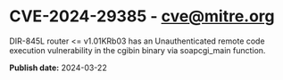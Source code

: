 # CVE-2024-29385 - cve@mitre.org

DIR-845L router <= v1.01KRb03 has an Unauthenticated remote code execution vulnerability in the cgibin binary via soapcgi_main function.

**Publish date:** 2024-03-22
